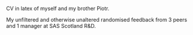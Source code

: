 CV in latex of myself and my brother Piotr.

My unfiltered and otherwise unaltered randomised feedback from 3 peers and 1 manager at SAS Scotland R&D.
